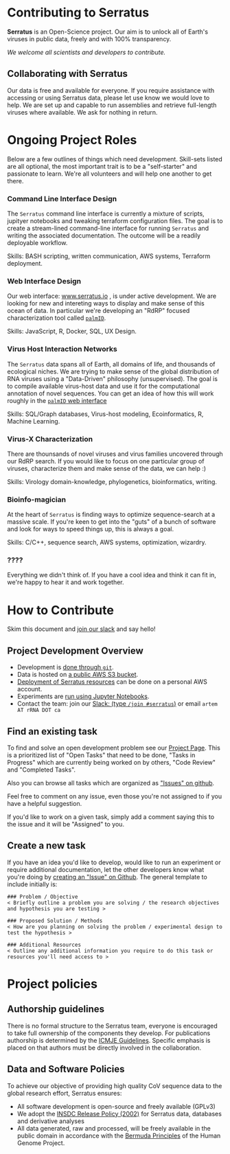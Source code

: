 # Contributing to Serratus

**Serratus** is an Open-Science project. Our aim is to unlock all of Earth's viruses in public data, freely and with 100% transparency.

_We welcome all scientists and developers to contribute._

## Collaborating with Serratus
Our data is free and available for everyone. If you require assistance with accessing or using Serratus data, please let use know we would love to help. We are set up and capable to run assemblies and retrieve full-length viruses where available. We ask for nothing in return.

# Ongoing Project Roles

Below are a few outlines of things which need development. Skill-sets listed are all optional, the most important trait is to be a "self-starter" and passionate to learn. We're all volunteers and will help one another to get there.

### Command Line Interface Design

The `Serratus` command line interface is currently a mixture of scripts, jupityer notebooks and tweaking terraform configuration files. The goal is to create a stream-lined command-line interface for running `Serratus` and writing the associated documentation. The outcome will be a readily deployable workflow.

Skills: BASH scripting, written communication, AWS systems, Terraform deployment.

### Web Interface Design

Our web interface: www.serratus.io , is under active development. We are looking for new and intereting ways to display and make sense of this ocean of data. In particular we're developing an "RdRP" focused characterization tool called [`palmID`](https://serratus.io/palmid).

Skills: JavaScript, R, Docker, SQL, UX Design.

### Virus Host Interaction Networks

The `Serratus` data spans all of Earth, all domains of life, and thousands of ecological niches. We are trying to make sense of the global distribution of RNA viruses using a "Data-Driven" philosophy (unsupervised). The goal is to compile available virus-host data and use it for the computational annotation of novel sequences. You can get an idea of how this will work roughly in the [`palmID` web interface](https://serratus.io/palmid?hash=3xample)

Skills: SQL/Graph databases, Virus-host modeling, Ecoinformatics, R, Machine Learning.

### Virus-X Characterization

There are thounsands of novel viruses and virus families uncovered through our RdRP search. If you would like to focus on one particular group of viruses, characterize them and make sense of the data, we can help :)

Skills: Virology domain-knowledge, phylogenetics, bioinformatics, writing.

### Bioinfo-magician

At the heart of `Serratus` is finding ways to optimize sequence-search at a massive scale. If you're keen to get into the "guts" of a bunch of software and look for ways to speed things up, this is always a goal.

Skills: C/C++, sequence search, AWS systems, optimization, wizardry.

### ????

Everything we didn't think of. If you have a cool idea and think it can fit in, we're happy to hear it and work together.

# How to Contribute

Skim this document and [join our slack](https://join.slack.com/t/hackseq-rna/shared_invite/zt-ewlzh9qf-SiNkxvvTJflcutFN0h5jIQ) and say hello!

## Project Development Overview

- Development is [done through `git`](https://github.com/ababaian/serratus/wiki/Using-the-Repository).
- Data is hosted on [a public AWS S3 bucket](https://github.com/ababaian/serratus/wiki/Access-Data-Release).
- [Deployment of Serratus resources](https://github.com/ababaian/serratus/wiki/Running-Serratus-on-AWS) can be done on a personal AWS account.
- Experiments are [run using Jupyter Notebooks](https://github.com/ababaian/serratus/wiki/Running-an-Experiment).
- Contact the team: join our [Slack: (type `/join #serratus`)](https://join.slack.com/t/hackseq-rna/shared_invite/zt-dwdg5uw0-TTcfrFagariqKpOSU_d6wg) or email `artem AT rRNA DOT ca`

## Find an existing task

To find and solve an open development problem see our [Project Page](https://github.com/ababaian/serratus/projects/1). This is a prioritized list of "Open Tasks" that need to be done, "Tasks in Progress" which are currently being worked on by others, "Code Review" and "Completed Tasks".

Also you can browse all tasks which are organized as ["Issues" on github](https://github.com/ababaian/serratus/issues?q=).

Feel free to comment on any issue, even those you're not assigned to if you have a helpful suggestion.

If you'd like to work on a given task, simply add a comment saying this to the issue and it will be "Assigned" to you.

## Create a new task

If you have an idea you'd like to develop, would like to run an experiment or require additional documentation, let the other developers know what you're doing by [creating an "Issue" on Github](https://github.com/ababaian/serratus/issues/new). The general template to include initially is:

```
### Problem / Objective
< Briefly outline a problem you are solving / the research objectives and hypothesis you are testing >

### Proposed Solution / Methods
< How are you planning on solving the problem / experimental design to test the hypothesis >

### Additional Resources
< Outline any additional information you require to do this task or resources you'll need access to >

```

# Project policies

## Authorship guidelines

There is no formal structure to the Serratus team, everyone is encouraged to take full ownership of the components they develop. For publications authorship is determined by the [ICMJE Guidelines](http://www.icmje.org/recommendations/browse/roles-and-responsibilities/defining-the-role-of-authors-and-contributors.html). Specific emphasis is placed on that authors must be directly involved in the collaboration.

## Data and Software Policies

To achieve our objective of providing high quality CoV sequence data to the global research effort, Serratus ensures:

- All software development is open-source and freely available (GPLv3)
- We adopt the [INSDC Release Policy (2002)](http://www.insdc.org/policy.html) for Serratus data, databases and derivative analyses
- All data generated, raw and processed, will be freely available in the public domain in accordance with the [Bermuda Principles](https://en.wikipedia.org/wiki/Bermuda_Principles) of the Human Genome Project.
